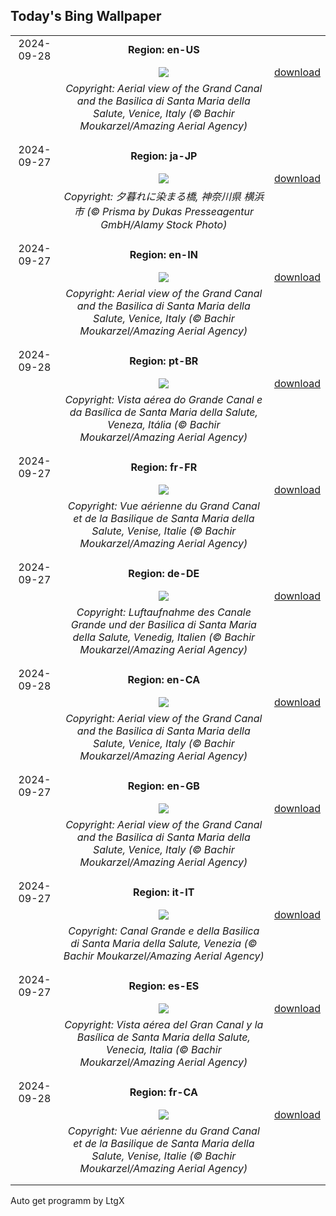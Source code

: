 ## Today's Bing Wallpaper
|      |      |      |
| :----: | :----: | :----: |
|2024-09-28|**Region: en-US**||
||![](https://www.bing.com/th?id=OHR.VeniceAerial_EN-US4386837118_UHD.jpg&pid=hp&w=1152&h=648&rs=1&c=4)| [download](https://www.bing.com/th?id=OHR.VeniceAerial_EN-US4386837118_UHD.jpg)|
||*Copyright: Aerial view of the Grand Canal and the Basilica di Santa Maria della Salute, Venice, Italy (© Bachir Moukarzel/Amazing Aerial Agency)*
||
|||
|2024-09-27|**Region: ja-JP**||
||![](https://www.bing.com/th?id=OHR.YokohamaBridge2024_JA-JP2381649830_UHD.jpg&pid=hp&w=1152&h=648&rs=1&c=4)| [download](https://www.bing.com/th?id=OHR.YokohamaBridge2024_JA-JP2381649830_UHD.jpg)|
||*Copyright: 夕暮れに染まる橋, 神奈川県 横浜市 (© Prisma by Dukas Presseagentur GmbH/Alamy Stock Photo)*
||
|||
|2024-09-27|**Region: en-IN**||
||![](https://www.bing.com/th?id=OHR.VeniceAerial_EN-IN2638261499_UHD.jpg&pid=hp&w=1152&h=648&rs=1&c=4)| [download](https://www.bing.com/th?id=OHR.VeniceAerial_EN-IN2638261499_UHD.jpg)|
||*Copyright: Aerial view of the Grand Canal and the Basilica di Santa Maria della Salute, Venice, Italy (© Bachir Moukarzel/Amazing Aerial Agency)*
||
|||
|2024-09-28|**Region: pt-BR**||
||![](https://www.bing.com/th?id=OHR.VeniceAerial_PT-BR3049943279_UHD.jpg&pid=hp&w=1152&h=648&rs=1&c=4)| [download](https://www.bing.com/th?id=OHR.VeniceAerial_PT-BR3049943279_UHD.jpg)|
||*Copyright: Vista aérea do Grande Canal e da Basílica de Santa Maria della Salute, Veneza, Itália (© Bachir Moukarzel/Amazing Aerial Agency)*
||
|||
|2024-09-27|**Region: fr-FR**||
||![](https://www.bing.com/th?id=OHR.VeniceAerial_FR-FR6953765883_UHD.jpg&pid=hp&w=1152&h=648&rs=1&c=4)| [download](https://www.bing.com/th?id=OHR.VeniceAerial_FR-FR6953765883_UHD.jpg)|
||*Copyright: Vue aérienne du Grand Canal et de la Basilique de Santa Maria della Salute, Venise, Italie (© Bachir Moukarzel/Amazing Aerial Agency)*
||
|||
|2024-09-27|**Region: de-DE**||
||![](https://www.bing.com/th?id=OHR.VeniceAerial_DE-DE9588219063_UHD.jpg&pid=hp&w=1152&h=648&rs=1&c=4)| [download](https://www.bing.com/th?id=OHR.VeniceAerial_DE-DE9588219063_UHD.jpg)|
||*Copyright: Luftaufnahme des Canale Grande und der Basilica di Santa Maria della Salute, Venedig, Italien (© Bachir Moukarzel/Amazing Aerial Agency)*
||
|||
|2024-09-28|**Region: en-CA**||
||![](https://www.bing.com/th?id=OHR.VeniceAerial_EN-CA1714828799_UHD.jpg&pid=hp&w=1152&h=648&rs=1&c=4)| [download](https://www.bing.com/th?id=OHR.VeniceAerial_EN-CA1714828799_UHD.jpg)|
||*Copyright: Aerial view of the Grand Canal and the Basilica di Santa Maria della Salute, Venice, Italy (© Bachir Moukarzel/Amazing Aerial Agency)*
||
|||
|2024-09-27|**Region: en-GB**||
||![](https://www.bing.com/th?id=OHR.VeniceAerial_EN-GB6264202474_UHD.jpg&pid=hp&w=1152&h=648&rs=1&c=4)| [download](https://www.bing.com/th?id=OHR.VeniceAerial_EN-GB6264202474_UHD.jpg)|
||*Copyright: Aerial view of the Grand Canal and the Basilica di Santa Maria della Salute, Venice, Italy (© Bachir Moukarzel/Amazing Aerial Agency)*
||
|||
|2024-09-27|**Region: it-IT**||
||![](https://www.bing.com/th?id=OHR.VeniceAerial_IT-IT9053737522_UHD.jpg&pid=hp&w=1152&h=648&rs=1&c=4)| [download](https://www.bing.com/th?id=OHR.VeniceAerial_IT-IT9053737522_UHD.jpg)|
||*Copyright: Canal Grande e della Basilica di Santa Maria della Salute, Venezia (© Bachir Moukarzel/Amazing Aerial Agency)*
||
|||
|2024-09-27|**Region: es-ES**||
||![](https://www.bing.com/th?id=OHR.VeniceAerial_ES-ES7915043762_UHD.jpg&pid=hp&w=1152&h=648&rs=1&c=4)| [download](https://www.bing.com/th?id=OHR.VeniceAerial_ES-ES7915043762_UHD.jpg)|
||*Copyright: Vista aérea del Gran Canal y la Basílica de Santa Maria della Salute, Venecia, Italia (© Bachir Moukarzel/Amazing Aerial Agency)*
||
|||
|2024-09-28|**Region: fr-CA**||
||![](https://www.bing.com/th?id=OHR.VeniceAerial_FR-CA9399407048_UHD.jpg&pid=hp&w=1152&h=648&rs=1&c=4)| [download](https://www.bing.com/th?id=OHR.VeniceAerial_FR-CA9399407048_UHD.jpg)|
||*Copyright: Vue aérienne du Grand Canal et de la Basilique de Santa Maria della Salute, Venise, Italie (© Bachir Moukarzel/Amazing Aerial Agency)*
||
|||

Auto get programm by LtgX
